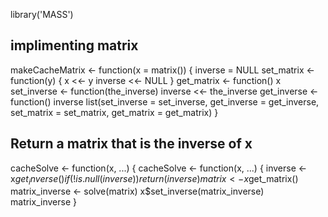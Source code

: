 library('MASS')

## implimenting matrix 

makeCacheMatrix <- function(x = matrix()) 
{
	inverse = NULL
	set_matrix <- function(y)
	{
		x <<- y
		inverse <<- NULL
	}
	get_matrix <- function() x
	set_inverse <- function(the_inverse) inverse <<- the_inverse
	get_inverse <- function() inverse
	list(set_inverse = set_inverse, get_inverse = get_inverse,
	     set_matrix = set_matrix, get_matrix = get_matrix)
 }
 
 
## Return a matrix that is the inverse of x
 
cacheSolve <- function(x, ...) {
cacheSolve <- function(x, ...) 
{
	inverse <- x$get_inverse()
	if(!is.null(inverse))
	{
		return(inverse)
	}
	matrix <- x$get_matrix()
	matrix_inverse <- solve(matrix)
	x$set_inverse(matrix_inverse)
	matrix_inverse
 }
